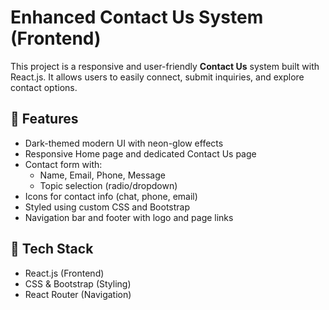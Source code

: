 # Enhanced Contact Us System (Frontend)

This project is a responsive and user-friendly **Contact Us** system built with React.js. It allows users to easily connect, submit inquiries, and explore contact options.

## 🔧 Features

- Dark-themed modern UI with neon-glow effects
- Responsive Home page and dedicated Contact Us page
- Contact form with:
  - Name, Email, Phone, Message
  - Topic selection (radio/dropdown)
- Icons for contact info (chat, phone, email)
- Styled using custom CSS and Bootstrap
- Navigation bar and footer with logo and page links

## 🚀 Tech Stack

- React.js (Frontend)
- CSS & Bootstrap (Styling)
- React Router (Navigation)

